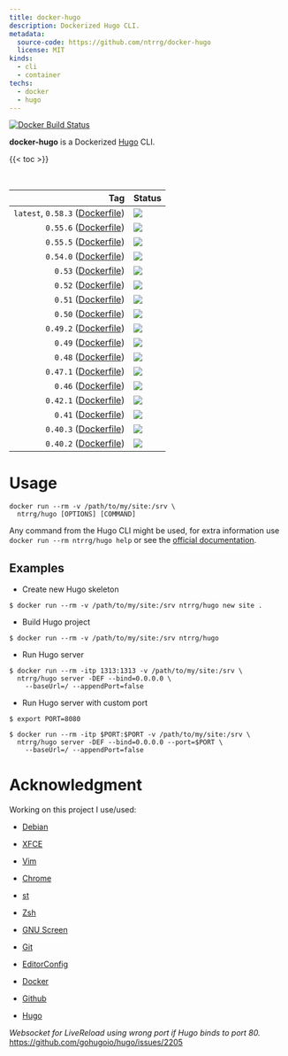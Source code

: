 ```yaml
---
title: docker-hugo
description: Dockerized Hugo CLI.
metadata:
  source-code: https://github.com/ntrrg/docker-hugo
  license: MIT
kinds:
  - cli
  - container
techs:
  - docker
  - hugo
---
```


[![Docker Build Status](https://img.shields.io/docker/build/ntrrg/hugo.svg)](https://hub.docker.com/r/ntrrg/hugo)

[Hugo]: https://gohugo.io

**docker-hugo** is a Dockerized [Hugo][] CLI.

{{< toc >}}

<br/>

| Tag | Status |
| --: | :-- |
| `latest`, `0.58.3` ([Dockerfile](https://github.com/ntrrg/docker-hugo/blob/0.58.3/Dockerfile)) | [![](https://images.microbadger.com/badges/image/ntrrg/hugo:0.58.3.svg)](https://microbadger.com/images/ntrrg/hugo:0.58.3) |
| `0.55.6` ([Dockerfile](https://github.com/ntrrg/docker-hugo/blob/0.55.6/Dockerfile)) | [![](https://images.microbadger.com/badges/image/ntrrg/hugo:0.55.6.svg)](https://microbadger.com/images/ntrrg/hugo:0.55.6) |
| `0.55.5` ([Dockerfile](https://github.com/ntrrg/docker-hugo/blob/0.55.5/Dockerfile)) | [![](https://images.microbadger.com/badges/image/ntrrg/hugo:0.55.5.svg)](https://microbadger.com/images/ntrrg/hugo:0.55.5) |
| `0.54.0` ([Dockerfile](https://github.com/ntrrg/docker-hugo/blob/0.54.0/Dockerfile)) | [![](https://images.microbadger.com/badges/image/ntrrg/hugo:0.54.0.svg)](https://microbadger.com/images/ntrrg/hugo:0.54.0) |
| `0.53` ([Dockerfile](https://github.com/ntrrg/docker-hugo/blob/0.53/Dockerfile)) | [![](https://images.microbadger.com/badges/image/ntrrg/hugo:0.53.svg)](https://microbadger.com/images/ntrrg/hugo:0.53) |
| `0.52` ([Dockerfile](https://github.com/ntrrg/docker-hugo/blob/0.52/Dockerfile)) | [![](https://images.microbadger.com/badges/image/ntrrg/hugo:0.52.svg)](https://microbadger.com/images/ntrrg/hugo:0.52) |
| `0.51` ([Dockerfile](https://github.com/ntrrg/docker-hugo/blob/0.51/Dockerfile)) | [![](https://images.microbadger.com/badges/image/ntrrg/hugo:0.51.svg)](https://microbadger.com/images/ntrrg/hugo:0.51) |
| `0.50` ([Dockerfile](https://github.com/ntrrg/docker-hugo/blob/0.50/Dockerfile)) | [![](https://images.microbadger.com/badges/image/ntrrg/hugo:0.50.svg)](https://microbadger.com/images/ntrrg/hugo:0.50) |
| `0.49.2` ([Dockerfile](https://github.com/ntrrg/docker-hugo/blob/0.49.2/Dockerfile)) | [![](https://images.microbadger.com/badges/image/ntrrg/hugo:0.49.2.svg)](https://microbadger.com/images/ntrrg/hugo:0.49.2) |
| `0.49` ([Dockerfile](https://github.com/ntrrg/docker-hugo/blob/0.49/Dockerfile)) | [![](https://images.microbadger.com/badges/image/ntrrg/hugo:0.49.svg)](https://microbadger.com/images/ntrrg/hugo:0.49) |
| `0.48` ([Dockerfile](https://github.com/ntrrg/docker-hugo/blob/0.48/Dockerfile)) | [![](https://images.microbadger.com/badges/image/ntrrg/hugo:0.48.svg)](https://microbadger.com/images/ntrrg/hugo:0.48) |
| `0.47.1` ([Dockerfile](https://github.com/ntrrg/docker-hugo/blob/0.47.1/Dockerfile)) | [![](https://images.microbadger.com/badges/image/ntrrg/hugo:0.47.1.svg)](https://microbadger.com/images/ntrrg/hugo:0.47.1) |
| `0.46` ([Dockerfile](https://github.com/ntrrg/docker-hugo/blob/0.46/Dockerfile)) | [![](https://images.microbadger.com/badges/image/ntrrg/hugo:0.46.svg)](https://microbadger.com/images/ntrrg/hugo:0.46) |
| `0.42.1` ([Dockerfile](https://github.com/ntrrg/docker-hugo/blob/0.42.1/Dockerfile)) | [![](https://images.microbadger.com/badges/image/ntrrg/hugo:0.42.1.svg)](https://microbadger.com/images/ntrrg/hugo:0.42.1) |
| `0.41` ([Dockerfile](https://github.com/ntrrg/docker-hugo/blob/0.41/Dockerfile)) | [![](https://images.microbadger.com/badges/image/ntrrg/hugo:0.41.svg)](https://microbadger.com/images/ntrrg/hugo:0.41) |
| `0.40.3` ([Dockerfile](https://github.com/ntrrg/docker-hugo/blob/0.40.3/Dockerfile)) | [![](https://images.microbadger.com/badges/image/ntrrg/hugo:0.40.3.svg)](https://microbadger.com/images/ntrrg/hugo:0.40.3) |
| `0.40.2` ([Dockerfile](https://github.com/ntrrg/docker-hugo/blob/0.40.2/Dockerfile)) | [![](https://images.microbadger.com/badges/image/ntrrg/hugo:0.40.2.svg)](https://microbadger.com/images/ntrrg/hugo:0.40.2) |

# Usage

```
docker run --rm -v /path/to/my/site:/srv \
  ntrrg/hugo [OPTIONS] [COMMAND]
```

Any command from the Hugo CLI might be used, for extra information use `docker run --rm ntrrg/hugo help`
or see the [official documentation](https://gohugo.io/commands/).

## Examples

* Create new Hugo skeleton

```shell-session
$ docker run --rm -v /path/to/my/site:/srv ntrrg/hugo new site .
```

* Build Hugo project

```shell-session
$ docker run --rm -v /path/to/my/site:/srv ntrrg/hugo
```

* Run Hugo server

```shell-session
$ docker run --rm -itp 1313:1313 -v /path/to/my/site:/srv \
  ntrrg/hugo server -DEF --bind=0.0.0.0 \
    --baseUrl=/ --appendPort=false
```

* Run Hugo server with custom port

```shell-session
$ export PORT=8080
```

```shell-session
$ docker run --rm -itp $PORT:$PORT -v /path/to/my/site:/srv \
  ntrrg/hugo server -DEF --bind=0.0.0.0 --port=$PORT \
    --baseUrl=/ --appendPort=false
```

# Acknowledgment

Working on this project I use/used:

* [Debian](https://www.debian.org/)

* [XFCE](https://xfce.org/)

* [Vim](https://www.vim.org/)

* [Chrome](https://www.google.com/chrome/browser/desktop/index.html)

* [st](https://st.suckless.org/)

* [Zsh](http://www.zsh.org/)

* [GNU Screen](https://www.gnu.org/software/screen)

* [Git](https://git-scm.com/)

* [EditorConfig](http://editorconfig.org/)

* [Docker](https://docker.com)

* [Github](https://github.com)

* [Hugo][]

*Websocket for LiveReload using wrong port if Hugo binds to port 80.* <https://github.com/gohugoio/hugo/issues/2205>

